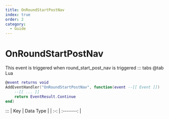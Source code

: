 ```yaml
---
title: OnRoundStartPostNav
index: true
order: 2
category:
  - Guide
---
```


# OnRoundStartPostNav
This event is triggered when round_start_post_nav is triggered
::: tabs
@tab Lua
```lua
@event returns void
AddEventHandler("OnRoundStartPostNav", function(event --[[ Event ]])
    --[[ ... ]]
    return EventResult.Continue
end)
```

:::
| Key | Data Type |
| :-: | :-------: |